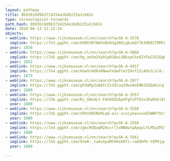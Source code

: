 ```yaml
---
layout: pathway
title: 8b93619d9b3714154a1bdb225a1cb63c
type: chronological-forwards
path_hash: 8b93619d9b3714154a1bdb225a1cb63c
date: 2018-06-13 21:12:14
objects:
- weblink: https://www.rijksmuseum.nl/en/search?q=SK-A-3578
  imglink: https://lh3.ggpht.com/OVN5YR786FeBt6Sg1ROigkzmGY7k3OD0ITRMCFz0gZ5MqTrqe-qXdMVoVKU916up-pig32twVks_pUS9oc0h-Hvven0=s200
  year: 1850
- weblink: https://www.rijksmuseum.nl/en/search?q=SK-A-3866
  imglink: https://lh5.ggpht.com/9q_ae5m2Vy01p01Dwi5BkzpChsKZtFwCSSZGgHFr34W5nXAq-6DDRmefTUnoOzuV2OOYe_AKci-MKH5E-2W-rkdZGw=s200
  year: 1852
- weblink: https://www.rijksmuseum.nl/en/search?q=SK-A-4917
  imglink: https://lh4.ggpht.com/kbwUrmOKvRNwwYxUwFCmJIHxf22iAOulLxl6-iC_M9pMq-sDLNSRQaDTV3-ToCi3_FJPML2Wjz8tfVIg3rcpkrHq8Xlx=s200
  year: 1873
- weblink: https://www.rijksmuseum.nl/en/search?q=SK-A-2977
  imglink: https://lh5.ggpht.com/pFdaMy3sBAtCZsZdtuq39ws0xENRJUZQoKiCql-V071T5o2CiD6LD5zho8EBC--BBhL5Rn9sO4kLSZ2twoibuZvPMcmH=s200
  year: 1880
- weblink: https://www.rijksmuseum.nl/en/search?q=SK-A-3557
  imglink: https://lh6.ggpht.com/Rz_GNvHLt-F6hd5026pXFgFsPYbSx2KeRXklEUkMlZLrtO6kjanF7KXC-Otef6Bp47NQdwMztBA5MfUSmTUP0Gz9P6w=s200
  year: 1880
- weblink: https://www.rijksmuseum.nl/en/search?q=SK-A-3556
  imglink: https://lh5.ggpht.com/tRhXdD5NU0Lqd-eiz-scoiykeuvxoESWWFTOvY6YyJWB7hbZ5ynNmCNLJQMyjW9G5kpjxb1jbLSf3ihjnIqZz1-pHBM=s200
  year: 1880
- weblink: https://www.rijksmuseum.nl/en/search?q=SK-A-3558
  imglink: https://lh4.ggpht.com/zgkcMZBaqM28vcrltxNNbwtpApqxLYLM5pZM37v8sLWalQzqsrkic6jfJ6-YuFaLzd86GRb2bXya3wzexrmya_QNiUw=s200
  year: 1880
- weblink: https://www.rijksmuseum.nl/en/search?q=SK-A-3561
  imglink: https://lh5.ggpht.com/92wR-_taAuSpaMthKoAXfi-raQ9bPk-tEMVjg4IC2sWo1jRSu3-yqrptMYevBmQ7MUFqT6gQ3DgmekNGA46wTGbKmFMs=s200
  year: 1880

---
```

